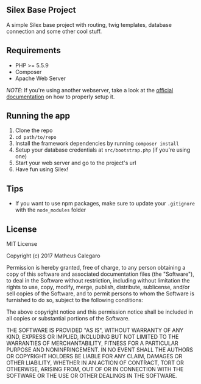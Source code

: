 Silex Base Project
------------------

A simple Silex base project with routing, twig templates, database connection and some other cool stuff.

## Requirements

* PHP >= 5.5.9
* Composer
* Apache Web Server

*NOTE*: If you're using another webserver, take a look at the [official documentation](http://silex.sensiolabs.org/doc/2.0/web_servers.html) on how to properly setup it.

## Running the app

1. Clone the repo
2. `cd path/to/repo`
3. Install the framework dependencies by running `composer install`
4. Setup your database credentials at `src/bootstrap.php` (if you're using one)
5. Start your web server and go to the project's url
6. Have fun using Silex!

## Tips
* If you want to use npm packages, make sure to update your `.gitignore` with the `node_modules` folder

## License

MIT License

Copyright (c) 2017 Matheus Calegaro

Permission is hereby granted, free of charge, to any person obtaining a copy
of this software and associated documentation files (the "Software"), to deal
in the Software without restriction, including without limitation the rights
to use, copy, modify, merge, publish, distribute, sublicense, and/or sell
copies of the Software, and to permit persons to whom the Software is
furnished to do so, subject to the following conditions:

The above copyright notice and this permission notice shall be included in all
copies or substantial portions of the Software.

THE SOFTWARE IS PROVIDED "AS IS", WITHOUT WARRANTY OF ANY KIND, EXPRESS OR
IMPLIED, INCLUDING BUT NOT LIMITED TO THE WARRANTIES OF MERCHANTABILITY,
FITNESS FOR A PARTICULAR PURPOSE AND NONINFRINGEMENT. IN NO EVENT SHALL THE
AUTHORS OR COPYRIGHT HOLDERS BE LIABLE FOR ANY CLAIM, DAMAGES OR OTHER
LIABILITY, WHETHER IN AN ACTION OF CONTRACT, TORT OR OTHERWISE, ARISING FROM,
OUT OF OR IN CONNECTION WITH THE SOFTWARE OR THE USE OR OTHER DEALINGS IN THE
SOFTWARE.